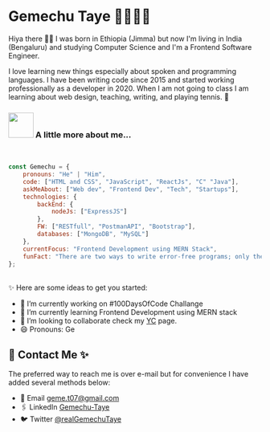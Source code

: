 # Gemechu Taye 👨🏽‍💻✨

Hiya there 👋🏾 I was born in Ethiopia (Jimma) but now I'm living in India (Bengaluru) and studying Computer Science and I'm a Frontend Software Engineer.

I love learning new things especially about spoken and programming languages. I have been writing code since 2015 and started working professionally as a developer in 2020. When I am not going to class I am learning about web design, teaching, writing, and playing tennis. 💫

<!-- 
<p align="center">
  <img alt="Photo of Gemechu Taye taken by Shamshod" src="" width="256">
</p>
-->

### <img src="https://media.giphy.com/media/VgCDAzcKvsR6OM0uWg/giphy.gif" width="50"> A little more about me...  
<br>


```javascript
const Gemechu = {
    pronouns: "He" | "Him",
    code: ["HTML and CSS", "JavaScript", "ReactJs", "C" "Java"],
    askMeAbout: ["Web dev", "Frontend Dev", "Tech", "Startups"],
    technologies: {
        backEnd: {
            nodeJs: ["ExpressJS"]
        },
        FW: ["RESTfull", "PostmanAPI", "Bootstrap"],
        databases: ["MongoDB", "MySQL"]
    },
    currentFocus: "Frontend Development using MERN Stack",
    funFact: "There are two ways to write error-free programs; only the third one works"
};
```
<br>
✨ Here are some ideas to get you started:

- 🔭 I’m currently working on #100DaysOfCode Challange
- 🌱 I’m currently learning Frontend Development using MERN stack
- 👯 I’m looking to collaborate check my [YC](https://www.startupschool.org/cofounder-matching/candidate/uE9YUB3qO) page.
- 😄 Pronouns: Ge

<!-- **Gemechu-Taye/Gemechu-Taye** is a ✨ _special_ ✨ repository because its `README.md` (this file) appears on your GitHub profile.
- 🤔 I’m looking for help with ... 
- 📫 How to reach me: check below
- ⚡ Fun fact: 
- 💬 Ask me about web development.
-->


## 📧 Contact Me ✨

The preferred way to reach me is over e-mail but for convenience I have added several methods below:

- 📧 Email <a href="mailto:geme.t07@gmail.com">geme.t07@gmail.com</a>
- 🖇 LinkedIn <a href="https://www.linkedin.com/in/gemechutaye/">Gemechu-Taye</a>
- 🐦 Twitter <a href="https://twitter.com/realGemechuTaye">@realGemechuTaye</a>

